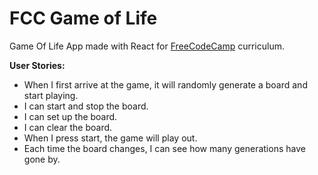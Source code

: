 # FCC Game of Life

Game Of Life App made with React for <a href='https://www.freecodecamp.com'>FreeCodeCamp</a> curriculum.

<strong>User Stories:</strong>
<ul>
<li> When I first arrive at the game, it will randomly generate a board and start playing.
<li> I can start and stop the board.
<li> I can set up the board.
<li> I can clear the board.
<li> When I press start, the game will play out.
<li> Each time the board changes, I can see how many generations have gone by.
</ul>
